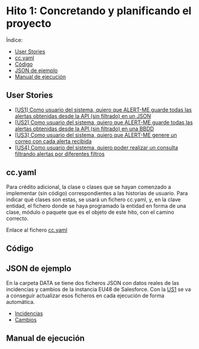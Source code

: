 # Hito 1: Concretando y planificando el proyecto
Índice:
<!-- TOC -->
* [User Stories](#user-stories)
* [cc.yaml](#ccyaml)
* [Código](#cdigo)
* [JSON de ejemplo](#json-de-ejemplo)
* [Manual de ejecución](#manual-de-ejecucin)
<!-- TOC -->

## User Stories
- [[US1] Como usuario del sistema, quiero que ALERT-ME guarde todas las alertas obtenidas desde la API (sin filtrado) en un JSON](https://github.com/josepadial/MII_CC/issues/2)
- [[US2] Como usuario del sistema, quiero que ALERT-ME guarde todas las alertas obtenidas desde la API (sin filtrado) en una BBDD](https://github.com/josepadial/MII_CC/issues/3)
- [[US3] Como usuario del sistema, quiero que ALERT-ME genere un correo con cada alerta recibida](https://github.com/josepadial/MII_CC/issues/4)
- [[US4] Como usuario del sistema, quiero poder realizar un consulta filtrando alertas por diferentes filtros](https://github.com/josepadial/MII_CC/issues/5)

## cc.yaml
Para crédito adicional, la clase o clases que se hayan comenzado a implementar (sin código)
correspondientes a las historias de usuario. Para indicar qué clases son estas, se usará un
fichero cc.yaml, y, en la clave entidad, el fichero donde se haya programado la entidad en
forma de una clase, módulo o paquete que es el objeto de este hito, con el camino correcto.

Enlace al fichero [cc.yaml](../../cc.yaml)

## Código

## JSON de ejemplo
En la carpeta DATA se tiene dos ficheros JSON con datos reales de las incidencias y cambios de
la instancia EU48 de Salesforce. Con la [US1](https://github.com/josepadial/MII_CC/issues/2) se va
a conseguir actualizar esos ficheros en cada ejecución de forma automática.
- [Incidencias](../../data/incidencias.json)
- [Cambios](../../data/cambios.json)

## Manual de ejecución